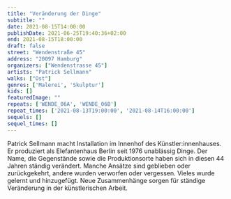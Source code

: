 ```yaml
---
title: "Veränderung der Dinge"
subtitle: ""
date: 2021-08-15T14:00:00
publishDate: 2021-06-25T19:40:36+02:00
end: 2021-08-15T18:00:00
draft: false
street: "Wendenstraße 45"
address: "20097 Hamburg"
organizers: ["Wendenstrasse 45"]
artists: "Patrick Sellmann"
walks: ["Ost"]
genres: ['Malerei', 'Skulptur']
kids: []
featuredImage: ""
repeats: ['WENDE_06A', 'WENDE_06B']
repeat_times: ['2021-08-13T19:00:00', '2021-08-14T16:00:00']
sequels: []
sequel_times: []
---
```


Patrick Sellmann macht Installation im Innenhof des Künstler:innenhauses. Er produziert als Elefantenhaus Berlin seit 1976 unablässig Dinge. Der Name, die Gegenstände sowie die Produktionsorte haben sich in diesen 44 Jahren ständig verändert. Manche Ansätze sind geblieben oder zurückgekehrt, andere wurden verworfen oder vergessen. Vieles wurde gelernt und hinzugefügt. Neue Zusammenhänge sorgen für ständige Veränderung in der künstlerischen Arbeit.